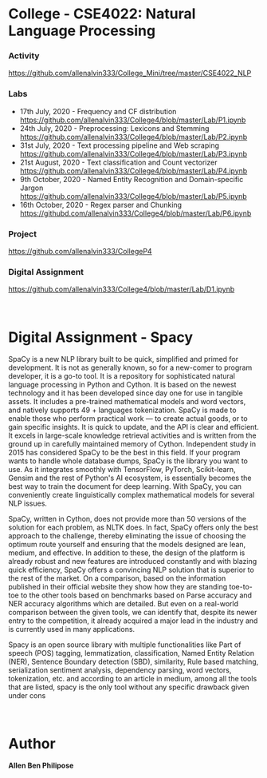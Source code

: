 # College - CSE4022: Natural Language Processing

### Activity
https://github.com/allenalvin333/College_Mini/tree/master/CSE4022_NLP

### Labs
- 17th July, 2020 - Frequency and CF distribution<br/>https://github.com/allenalvin333/College4/blob/master/Lab/P1.ipynb
- 24th July, 2020 - Preprocessing: Lexicons and Stemming<br/>https://github.com/allenalvin333/College4/blob/master/Lab/P2.ipynb
- 31st July, 2020 - Text processing pipeline and Web scraping<br/>https://github.com/allenalvin333/College4/blob/master/Lab/P3.ipynb
- 21st August, 2020 - Text classification and Count vectorizer<br/>https://github.com/allenalvin333/College4/blob/master/Lab/P4.ipynb
- 9th October, 2020 - Named Entity Recognition and Domain-specific Jargon<br/>https://github.com/allenalvin333/College4/blob/master/Lab/P5.ipynb
- 16th October, 2020 - Regex parser and Chunking<br/>https://githubd.com/allenalvin333/College4/blob/master/Lab/P6.ipynb

### Project
https://github.com/allenalvin333/CollegeP4

### Digital Assignment
https://github.com/allenalvin333/College4/blob/master/Lab/D1.ipynb

  
<br/>
  
# Digital Assignment - Spacy

SpaCy is a new NLP library built to be quick, simplified and primed for development. It is not as generally known, so for a new-comer to program developer, it is a go-to tool. It is a repository for sophisticated natural language processing in Python and Cython. It is based on the newest technology and it has been developed since day one for use in tangible assets. It includes a pre-trained mathematical models and word vectors, and natively supports 49 + languages tokenization. SpaCy is made to enable those who perform practical work — to create actual goods, or to gain specific insights. It is quick to update, and the API is clear and efficient. It excels in large-scale knowledge retrieval activities and is written from the ground up in carefully maintained memory of Cython. Independent study in 2015 has considered SpaCy to be the best in this field. If your program wants to handle whole database dumps, SpaCy is the library you want to use. As it integrates smoothly with TensorFlow, PyTorch, Scikit-learn, Gensim and the rest of Python's AI ecosystem, is essentially becomes the best way to train the document for deep learning. With SpaCy, you can conveniently create linguistically complex mathematical models for several NLP issues.
  
SpaCy, written in Cython, does not provide more than 50 versions of the solution for each problem, as NLTK does. In fact, SpaCy offers only the best approach to the challenge, thereby eliminating the issue of choosing the optimum route yourself and ensuring that the models designed are lean, medium, and effective. In addition to these, the design of the platform is already robust and new features are introduced constantly and with blazing quick efficiency, SpaCy offers a convincing NLP solution that is superior to the rest of the market. On a comparison, based on the information published in their official website they show how they are standing toe-to-toe to the other tools based on benchmarks based on Parse accuracy and NER accuracy algorithms which are detailed. But even on a real-world comparison between the given tools, we can identify that, despite its newer entry to the competition, it already acquired a major lead in the industry and is currently used in many applications.
  
Spacy is an open source library with multiple functionalities like Part of speech (POS) tagging, lemmatization, classification, Named Entity Relation (NER), Sentence Boundary detection (SBD), similarity, Rule based matching, serialization sentiment analysis, dependency parsing, word vectors, tokenization, etc. and according to an article in medium, among all the tools that are listed, spacy is the only tool without any specific drawback given under cons
  
<br/>
  
# Author
**Allen Ben Philipose**
